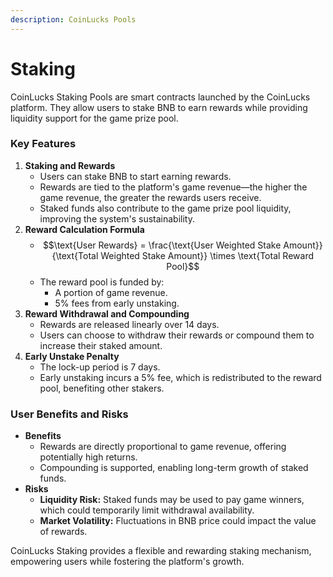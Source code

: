 ```yaml
---
description: CoinLucks Pools
---
```


# Staking

CoinLucks Staking Pools are smart contracts launched by the CoinLucks platform. They allow users to stake BNB to earn rewards while providing liquidity support for the game prize pool.

### Key Features

1. **Staking and Rewards**
   * Users can stake BNB to start earning rewards.
   * Rewards are tied to the platform's game revenue—the higher the game revenue, the greater the rewards users receive.
   * Staked funds also contribute to the game prize pool liquidity, improving the system's sustainability.
2. **Reward Calculation Formula**
   * $$\text{User Rewards} = \frac{\text{User Weighted Stake Amount}}{\text{Total Weighted Stake Amount}} \times \text{Total Reward Pool}$$
   * The reward pool is funded by:
     * A portion of game revenue.
     * 5% fees from early unstaking.
3. **Reward Withdrawal and Compounding**
   * Rewards are released linearly over 14 days.
   * Users can choose to withdraw their rewards or compound them to increase their staked amount.
4. **Early Unstake Penalty**
   * The lock-up period is 7 days.
   * Early unstaking incurs a 5% fee, which is redistributed to the reward pool, benefiting other stakers.

### User Benefits and Risks

* **Benefits**
  * Rewards are directly proportional to game revenue, offering potentially high returns.
  * Compounding is supported, enabling long-term growth of staked funds.
* **Risks**
  * **Liquidity Risk:** Staked funds may be used to pay game winners, which could temporarily limit withdrawal availability.
  * **Market Volatility:** Fluctuations in BNB price could impact the value of rewards.

CoinLucks Staking provides a flexible and rewarding staking mechanism, empowering users while fostering the platform's growth.
